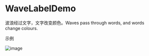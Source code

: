 # WaveLabelDemo
波浪经过文字，文字改变颜色。Waves pass through words, and words change colours.

示例

![image](https://github.com/anonymity-du/WaveLabelDemo-swift/blob/master/imageFolder/WaveLabel.gif)
